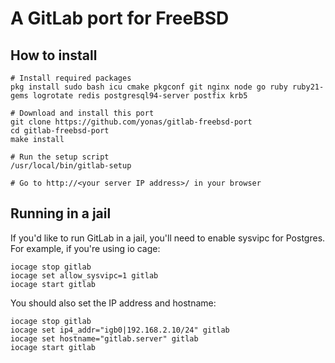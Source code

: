 # A GitLab port for FreeBSD

## How to install

```
# Install required packages
pkg install sudo bash icu cmake pkgconf git nginx node go ruby ruby21-gems logrotate redis postgresql94-server postfix krb5

# Download and install this port
git clone https://github.com/yonas/gitlab-freebsd-port
cd gitlab-freebsd-port
make install

# Run the setup script
/usr/local/bin/gitlab-setup

# Go to http://<your server IP address>/ in your browser
```

## Running in a jail

If you'd like to run GitLab in a jail, you'll need to enable sysvipc for Postgres. For example, if you're using io cage:
```
iocage stop gitlab
iocage set allow_sysvipc=1 gitlab
iocage start gitlab
```

You should also set the IP address and hostname:
```
iocage stop gitlab
iocage set ip4_addr="igb0|192.168.2.10/24" gitlab
iocage set hostname="gitlab.server" gitlab
iocage start gitlab
```
